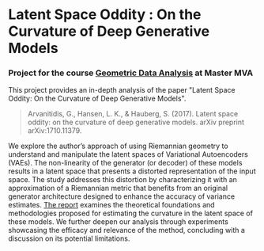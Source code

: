 # Latent Space Oddity : On the Curvature of Deep Generative Models
### Project for the course [Geometric Data Analysis](https://www.jeanfeydy.com/Teaching/index.html) at Master MVA

This project provides an in-depth analysis of the paper "Latent Space Oddity: On the Curvature of Deep Generative Models". 
> Arvanitidis, G., Hansen, L. K., & Hauberg, S. (2017). Latent space oddity: on the curvature of deep generative models. arXiv preprint arXiv:1710.11379.

We explore the author’s approach of using Riemannian geometry to understand and manipulate the latent spaces of Variational Autoencoders (VAEs). The non-linearity of the generator (or decoder) of these models results in a latent space that presents a distorted representation of the input space. The study addresses this distortion by characterizing it with an approximation of a Riemannian metric that benefits from an original generator architecture designed to enhance the accuracy of variance estimates. [The report](GDA_report.pdf) examines the theoretical foundations and methodologies proposed for estimating the curvature in the latent space of these models. We further deepen our analysis through experiments showcasing the efficacy and relevance of the method, concluding with a discussion on its potential limitations.
